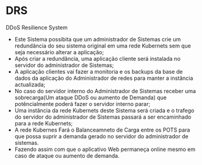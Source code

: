 # DRS
DDoS Resilience System
- Este Sistema possibita que um administrador de Sistemas crie um redundância do seu sistema original em uma rede Kubernets sem que seja necessário alterar a aplicação;
- Após criar a redundância, uma aplicação cliente será instalada no servidor do administrador de Sistemas;
- A aplicação clientes vai fazer a monitoria e os backups da base de dados da aplicação do Administrador de redes para manter a instância actualizada;
- No caso do servidor interno do Administrador de Sistemas receber uma sobrecarga(Um ataque DDoS ou aumento de Demanda) que potêncialmente poderá fazer o servidor interno parar;
- Uma instância da rede Kubernets deste Sistema será criada e o trafego do servidor do administrador de Sistemas passará a ser encaminhado para a rede Kubernets;
- A rede Kubernes Fará o Balanceamneto de Carga entre os POTS para que possa suprir a demanda gerado no servidor do  administrador de sistemas.
- Fazendo assim com que o aplicativo Web permaneça online mesmo em caso de ataque ou aumento de demanda. 
